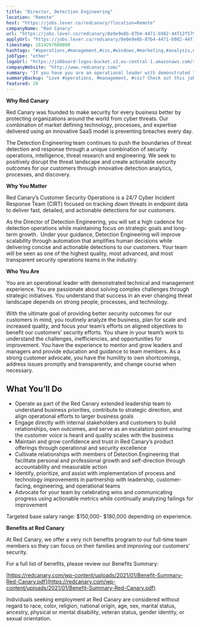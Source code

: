 ```yaml
---
title: "Director, Detection Engineering"
location: "Remote"
host: "https://jobs.lever.co/redcanary/?location=Remote"
companyName: "Red Canary"
url: "https://jobs.lever.co/redcanary/8e0e9e8b-87b4-4471-b982-44f12f579deb"
applyUrl: "https://jobs.lever.co/redcanary/8e0e9e8b-87b4-4471-b982-44f12f579deb/apply"
timestamp: 1614297600000
hashtags: "#operations,#management,#css,#windows,#marketing,#analysis,#office"
jobType: "other"
logoUrl: "https://jobboard-logos-bucket.s3.eu-central-1.amazonaws.com/red-canary"
companyWebsite: "http://www.redcanary.com/"
summary: "If you have you are an operational leader with demonstrated technical and management experience, Red Canary is looking for someone with your knowledge."
summaryBackup: "Love #operations, #management, #css? Check out this job post!"
featured: 20
---
```


**Why Red Canary**

Red Canary was founded to make security for every business better by protecting organizations around the world from cyber threats. Our combination of market defining technology, processes, and expertise delivered using an innovative SaaS model is preventing breaches every day.

The Detection Engineering team continues to push the boundaries of threat detection and response through a unique combination of security operations, intelligence, threat research and engineering. We seek to positively disrupt the threat landscape and create actionable security outcomes for our customers through innovative detection analytics, processes, and discovery.

**Why You Matter**

Red Canary’s Customer Security Operations is a 24/7 Cyber Incident Response Team (CIRT) focused on tracking down threats in endpoint data to deliver fast, detailed, and actionable detections for our customers.

As the Director of Detection Engineering, you will set a high cadence for detection operations while maintaining focus on strategic goals and long-term growth.  Under your guidance, Detection Engineering will improve scalability through automation that amplifies human decisions while delivering concise and actionable detections to our customers. Your team will be seen as one of the highest quality, most advanced, and most transparent security operations teams in the industry.

**Who You Are**

You are an operational leader with demonstrated technical and management experience. You are passionate about solving complex challenges through strategic initiatives. You understand that success in an ever changing threat landscape depends on strong people, processes, and technology.

With the ultimate goal of providing better security outcomes for our customers in mind, you routinely analyze the business, plan for scale and increased quality, and focus your team’s efforts on aligned objectives to benefit our customers’ security efforts. You share in your team’s work to understand the challenges, inefficiencies, and opportunities for improvement. You have the experience to mentor and grow leaders and managers and provide education and guidance to team members. As a strong customer advocate, you have the humility to own shortcomings, address issues promptly and transparently, and change course when necessary.

## What You’ll Do

*   Operate as part of the Red Canary extended leadership team to understand business priorities, contribute to strategic direction, and align operational efforts to larger business goals
*   Engage directly with internal stakeholders and customers to build relationships, own outcomes, and serve as an escalation point ensuring the customer voice is heard and quality scales with the business
*   Maintain and grow confidence and trust in Red Canary’s product offerings through operational and security excellence
*   Cultivate relationships with members of Detection Engineering that facilitate personal and professional growth and self-direction through accountability and measurable action
*   Identify, prioritize, and assist with implementation of process and technology improvements in partnership with leadership, customer-facing, engineering, and operational teams
*   Advocate for your team by celebrating wins and communicating progress using actionable metrics while continually analyzing failings for improvement

Targeted base salary range: $150,000- $180,000 depending on experience.

**Benefits at Red Canary**

At Red Canary, we offer a very rich benefits program to our full-time team members so they can focus on their families and improving our customers’ security. 

For a full list of benefits, please review our Benefits Summary:

[https://redcanary.com/wp-content/uploads/2021/01/Benefit-Summary-Red-Canary.pdf](https://redcanary.com/wp-content/uploads/2021/01/Benefit-Summary-Red-Canary.pdf)

Individuals seeking employment at Red Canary are considered without regard to race, color, religion, national origin, age, sex, marital status, ancestry, physical or mental disability, veteran status, gender identity, or sexual orientation.
